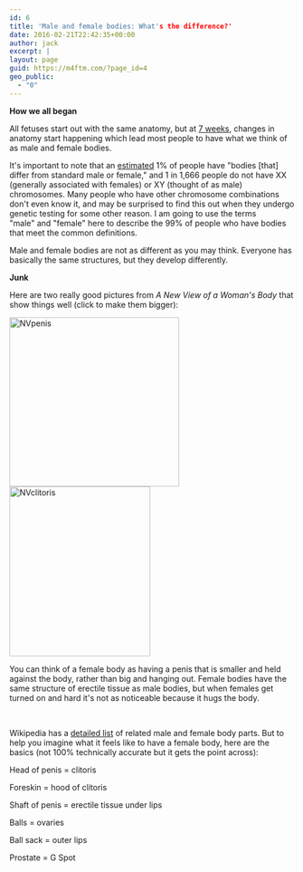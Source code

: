 ```yaml
---
id: 6
title: 'Male and female bodies: What's the difference?'
date: 2016-02-21T22:42:35+00:00
author: jack
excerpt: |
layout: page
guid: https://m4ftm.com/?page_id=4
geo_public:
  - "0"
---
```

**How we all began**

All fetuses start out with the same anatomy, but at [7 weeks](https://en.wikipedia.org/wiki/Sexual_differentiation_in_humans), changes in anatomy start happening which lead most people to have what we think of as male and female bodies.

It's important to note that an [estimated](http://www.isna.org/faq/frequency) 1% of people have "bodies [that] differ from standard male or female," and 1 in 1,666 people do not have XX (generally associated with females) or XY (thought of as male) chromosomes. Many people who have other chromosome combinations don't even know it, and may be surprised to find this out when they undergo genetic testing for some other reason. I am going to use the terms "male" and "female" here to describe the 99% of people who have bodies that meet the common definitions.

Male and female bodies are not as different as you may think. Everyone has basically the same structures, but they develop differently.

**Junk**

Here are two really good pictures from _A New View of a Woman's Body_ that show things well (click to make them bigger):

[<img class="alignnone size-medium wp-image-42" src="http://localhost:8888/wordpress/wp-content/uploads/2016/02/nvpenis.png?w=300" alt="NVpenis" width="300" height="299" srcset="http://localhost:8888/wordpress/wp-content/uploads/2016/02/nvpenis.png 1725w, http://localhost:8888/wordpress/wp-content/uploads/2016/02/nvpenis-150x150.png 150w, http://localhost:8888/wordpress/wp-content/uploads/2016/02/nvpenis-300x300.png 300w, http://localhost:8888/wordpress/wp-content/uploads/2016/02/nvpenis-768x765.png 768w, http://localhost:8888/wordpress/wp-content/uploads/2016/02/nvpenis-1024x1020.png 1024w, http://localhost:8888/wordpress/wp-content/uploads/2016/02/nvpenis-1568x1563.png 1568w" sizes="(max-width: 300px) 100vw, 300px" /><img class="alignnone size-medium wp-image-43" src="http://localhost:8888/wordpress/wp-content/uploads/2016/02/nvclitoris.png?w=249" alt="NVclitoris" width="249" height="300" srcset="http://localhost:8888/wordpress/wp-content/uploads/2016/02/nvclitoris.png 1608w, http://localhost:8888/wordpress/wp-content/uploads/2016/02/nvclitoris-249x300.png 249w, http://localhost:8888/wordpress/wp-content/uploads/2016/02/nvclitoris-768x927.png 768w, http://localhost:8888/wordpress/wp-content/uploads/2016/02/nvclitoris-848x1024.png 848w, http://localhost:8888/wordpress/wp-content/uploads/2016/02/nvclitoris-1568x1893.png 1568w" sizes="(max-width: 249px) 100vw, 249px" />](http://localhost:8888/wordpress/wp-content/uploads/2016/02/nvpenis.png)

You can think of a female body as having a penis that is smaller and held against the body, rather than big and hanging out. Female bodies have the same structure of erectile tissue as male bodies, but when females get turned on and hard it's not as noticeable because it hugs the body.

&nbsp;

Wikipedia has a [detailed list](https://en.wikipedia.org/wiki/List_of_related_male_and_female_reproductive_organs) of related male and female body parts. But to help you imagine what it feels like to have a female body, here are the basics (not 100% technically accurate but it gets the point across):

Head of penis = clitoris

Foreskin = hood of clitoris

Shaft of penis = erectile tissue under lips

Balls = ovaries

Ball sack = outer lips

Prostate = G Spot

&nbsp;

&nbsp;

&nbsp;

&nbsp;